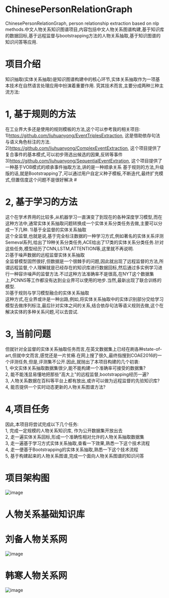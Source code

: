 # ChinesePersonRelationGraph
ChinesePersonRelationGraph, person relationship extraction based on nlp methods.中文人物关系知识图谱项目,内容包括中文人物关系图谱构建,基于知识库的数据回标,基于远程监督与bootstrapping方法的人物关系抽取,基于知识图谱的知识问答等应用.

# 项目介绍
知识抽取(实体关系抽取)是知识图谱构建中的核心环节,实体关系抽取作为一项基本技术在自然语言处理应用中扮演着重要作用.
究其技术而言,主要分成两种三种主流方法:    
# 1, 基于规则的方法  
   在工业界大多还是使用的规则模板的方法,这个可以参考我的相关项目:  
   1)https://github.com/liuhuanyong/EventTriplesExtraction, 这是借助依存句法与语义角色标注的方法.       
   2)https://github.com/liuhuanyong/ComplexEventExtraction, 这个项目提供了复合事件的基本模式,可以初步筛选出候选的因果,反转等事件    
   3)https://github.com/liuhuanyong/SequentialEventExtration, 这个项目提供了一种基于VOB模式的顺承事件抽取方法,讲的是一种顺承关系 
   基于规则的方法,升级版的话,就是Bootstrapping了,可以通过用户自定义种子模板,不断迭代,最终扩充模式,但置信度这个问题不是很好解决    #
# 2, 基于学习的方法  
   这个在学术界用的比较多,从机器学习一直演变了到现在的各种深度学习模型,而在这种方法中,通常实体关系抽取问题转换成一个实体关系分类任务去做,主要可以分成一下几种.
   1)基于全监督的实体关系抽取  
   这个全监督,也就是说,基于完全标注数据的一种学习方式,例如著名的实体关系评测Semeval系列,给出了19种关系分类任务,ACE给出了17类的实体关系分类任务.针对这些任务,模型经历了CNN,LSTM,ATTENTION等,这里就不再说明.  
   2)基于噪声数据的远程监督实体关系抽取  
   全监督模型固然很好,但数据是一个很棘手的问题,因此就出现了远程监督的方法,所谓远程监督,个人理解就是已经存在的知识库进行数据回标,然后通过多实例学习进行一种容许噪声的监督方法.不过这种方法准确率不是很高,在NYT这个数据集上,PCNNS等工作都没有达到业业界可以使用的地步.当然,最新出现了联合训练的模型.    
   3)基于规则与学习模型融合的实体关系抽取  
   这种方式,在业界或许是一种出路,例如,将实体关系抽取中的实体识别部分交给学习模型去做序列标注,最后针对实体之间的关系,结合依存句法等语义规则去做,这个在解决实体的多种关系问题,可以去尝试.  
# 3, 当前问题 
但就针对全监督的实体关系抽取任务而言,在英文数据集上已经在刷各种state-of-art,但就中文而言,感觉还是一片贫瘠.在网上搜了很久,最终指搜到COAE2016的一个评测任务,但是,评测集不公开.因此,就抛出了本项目构建的几个初衷:  
1, 中文实体关系抽取数据集很少,能不能构建一个准确率可接受的数据集?    
2, 能不能浅显易懂地把那些"高大上"的远程监督,bootstrapping经历一遍?   
3, 人物关系数据在百科等平台上都有放出,或许可以做为远程监督的先验知识库?    
4, 能否提供一个实时动态更新的人物关系图谱方法?  
# 4,项目任务
因此,本项目将尝试完成以下几个任务:  
1, 完成一定规模的人物关系知识库, 作为公开数据集开放出去  
2, 走一遍实体关系回标,形成一个准确性相对允许的人物关系抽取数据集  
3, 走一遍基于学习方式实体关系抽取,查看一下效果,熟悉一下这个技术流程    
4, 走一便基于Bootstrapping的实体关系抽取,熟悉一下这个技术流程  
5, 基于构建起来的人物关系图谱,完成一个面向人物关系图谱的知识问答  

# 项目架构图
![image](https://github.com/liuhuanyong/ChinesePersonRelationGraph/blob/master/image/project_route.png)


# 人物关系基础知识库
# 刘备人物关系网
![image](https://github.com/liuhuanyong/ChinesePersonRelationGraph/blob/master/image/rel_graph1.png)

# 韩寒人物关系网
![image](https://github.com/liuhuanyong/ChinesePersonRelationGraph/blob/master/image/rel_graph2.png)








